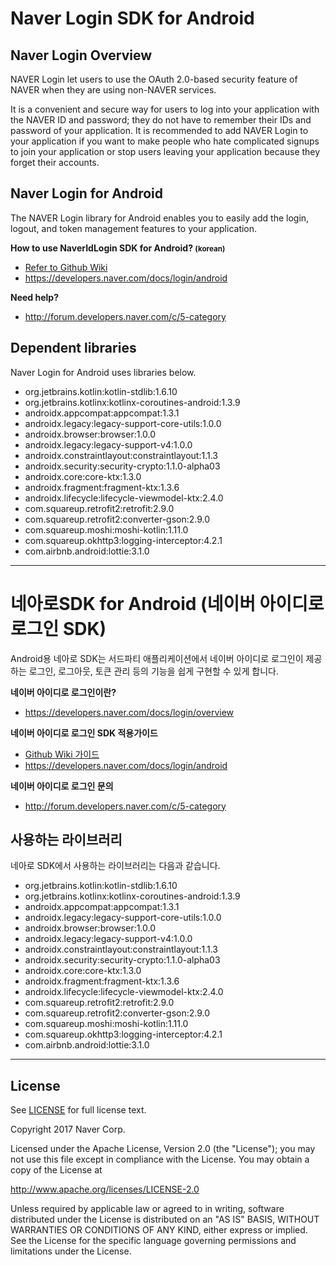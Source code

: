 # Naver Login SDK for Android

## Naver Login Overview

NAVER Login let users to use the OAuth 2.0-based security feature of NAVER when they are using non-NAVER services.

It is a convenient and secure way for users to log into your application with the NAVER ID and password; they do not have to remember their IDs and password of your application. It is recommended to add NAVER Login to your application if you want to make people who hate complicated signups to join your application or stop users leaving your application because they forget their accounts.

## Naver Login for Android

The NAVER Login library for Android enables you to easily add the login, logout, and token management
features to your application.

**How to use NaverIdLogin SDK for Android? <small>(korean)</small>**
- [Refer to Github Wiki](https://github.com/naver/naveridlogin-sdk-android/wiki/v5.3.0-%EC%9D%B4%EC%83%81-%EA%B0%80%EC%9D%B4%EB%93%9C-(%EC%B5%9C%EC%8B%A0-v5.5.0))
- https://developers.naver.com/docs/login/android

**Need help?**
- http://forum.developers.naver.com/c/5-category

## Dependent libraries

Naver Login for Android uses libraries below.

- org.jetbrains.kotlin:kotlin-stdlib:1.6.10
- org.jetbrains.kotlinx:kotlinx-coroutines-android:1.3.9
- androidx.appcompat:appcompat:1.3.1
- androidx.legacy:legacy-support-core-utils:1.0.0
- androidx.browser:browser:1.0.0
- androidx.legacy:legacy-support-v4:1.0.0
- androidx.constraintlayout:constraintlayout:1.1.3
- androidx.security:security-crypto:1.1.0-alpha03
- androidx.core:core-ktx:1.3.0
- androidx.fragment:fragment-ktx:1.3.6
- androidx.lifecycle:lifecycle-viewmodel-ktx:2.4.0
- com.squareup.retrofit2:retrofit:2.9.0
- com.squareup.retrofit2:converter-gson:2.9.0
- com.squareup.moshi:moshi-kotlin:1.11.0
- com.squareup.okhttp3:logging-interceptor:4.2.1
- com.airbnb.android:lottie:3.1.0

----

# 네아로SDK for Android (네이버 아이디로 로그인 SDK)

Android용 네아로 SDK는 서드파티 애플리케이션에서 네이버 아이디로 로그인이 제공하는 로그인, 로그아웃, 토큰 관리 등의 기능을 쉽게 구현할 수 있게 합니다.

**네이버 아이디로 로그인이란?**
- https://developers.naver.com/docs/login/overview

**네이버 아이디로 로그인 SDK 적용가이드**
- [Github Wiki 가이드](https://github.com/naver/naveridlogin-sdk-android/wiki/v5.3.0-%EC%9D%B4%EC%83%81-%EA%B0%80%EC%9D%B4%EB%93%9C-(%EC%B5%9C%EC%8B%A0-v5.5.0))
- https://developers.naver.com/docs/login/android

**네이버 아이디로 로그인 문의**
- http://forum.developers.naver.com/c/5-category

## 사용하는 라이브러리

네아로 SDK에서 사용하는 라이브러리는 다음과 같습니다.

- org.jetbrains.kotlin:kotlin-stdlib:1.6.10
- org.jetbrains.kotlinx:kotlinx-coroutines-android:1.3.9
- androidx.appcompat:appcompat:1.3.1
- androidx.legacy:legacy-support-core-utils:1.0.0
- androidx.browser:browser:1.0.0
- androidx.legacy:legacy-support-v4:1.0.0
- androidx.constraintlayout:constraintlayout:1.1.3
- androidx.security:security-crypto:1.1.0-alpha03
- androidx.core:core-ktx:1.3.0
- androidx.fragment:fragment-ktx:1.3.6 
- androidx.lifecycle:lifecycle-viewmodel-ktx:2.4.0
- com.squareup.retrofit2:retrofit:2.9.0
- com.squareup.retrofit2:converter-gson:2.9.0
- com.squareup.moshi:moshi-kotlin:1.11.0
- com.squareup.okhttp3:logging-interceptor:4.2.1
- com.airbnb.android:lottie:3.1.0

----

## License

See [LICENSE](https://github.com/naver/naveridlogin-sdk-android/blob/master/LICENSE) for full license text.

Copyright 2017 Naver Corp.

Licensed under the Apache License, Version 2.0 (the "License");
you may not use this file except in compliance with the License.
You may obtain a copy of the License at

http://www.apache.org/licenses/LICENSE-2.0

Unless required by applicable law or agreed to in writing, software
distributed under the License is distributed on an "AS IS" BASIS,
WITHOUT WARRANTIES OR CONDITIONS OF ANY KIND, either express or implied.
See the License for the specific language governing permissions and
limitations under the License.
